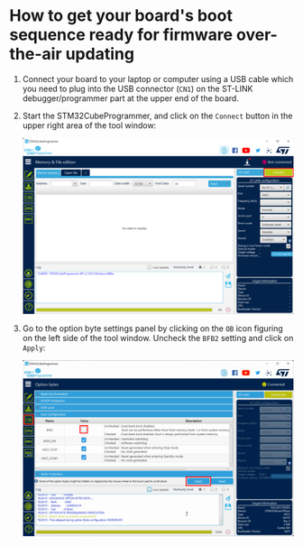 # How to get your board's boot sequence ready for firmware over-the-air updating

1. Connect your board to your laptop or computer using a USB cable which you need to plug into the USB connector (`CN1`) on the ST-LINK debugger/programmer part at the upper end of the board.

2. Start the STM32CubeProgrammer, and click on the `Connect` button in the upper right area of the tool window:

    ![](boot-sequence-1.png "Connection to STM32 board")

3. Go to the option byte settings panel by clicking on the `OB` icon figuring on the left side of the tool window. Uncheck the `BFB2` setting and click on `Apply`:

    ![](boot-sequence-2.png "Disabling of BFB2 setting")

